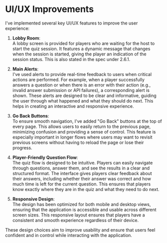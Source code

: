 # UI/UX Improvements

I've implemented several key UI/UX features to improve the user experience:

1. **Lobby Room**:  
   A lobby screen is provided for players who are waiting for the host to start the quiz session. It features a dynamic message that changes when the session is started, giving the player an indication of the session status. This is also stated in the spec under 2.6.1.

2. **Main Alerts**:  
   I've used alerts to provide real-time feedback to users when critical actions are performed. For example, when a player successfully answers a question or when there is an error with their action (e.g., invalid answer submission or API failures), a corresponding alert is shown. These alerts are designed to be clear and informative, guiding the user through what happened and what they should do next. This helps in creating an interactive and responsive experience.

3. **Go Back Buttons**:  
   To ensure smooth navigation, I've added "Go Back" buttons at the top of every page. This allows users to easily return to the previous page, minimizing confusion and providing a sense of control. This feature is especially important in longer flows where users may want to revisit previous screens without having to reload the page or lose their progress.

4. **Player-Friendly Question Flow**:  
   The quiz flow is designed to be intuitive. Players can easily navigate through questions, answer them, and see the results in a clear and structured format. The interface gives players clear feedback about their answers, including whether their answer was correct and how much time is left for the current question. This ensures that players know exactly where they are in the quiz and what they need to do next.

5. **Responsive Design**:  
   The design has been optimized for both mobile and desktop views, ensuring that the application is accessible and usable across different screen sizes. This responsive layout ensures that players have a consistent and smooth experience regardless of their device.

These design choices aim to improve usability and ensure that users feel confident and in control while interacting with the application.
